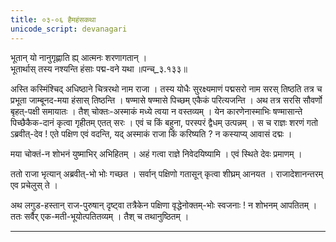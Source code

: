 ```yaml
---
title: ०३-०६ हैमहंसकथा
unicode_script: devanagari
---
```

भूतान् यो नानुगृह्णाति ह्य् आत्मनः शरणागतान् ।  
भूतार्थास् तस्य नश्यन्ति हंसाः पद्म-वने यथा ॥पन्च्_३.१३३॥  

अस्ति कस्मिंश्चिद् अधिष्ठाने चित्ररथो नाम राजा । तस्य योधैः सुरक्ष्यमाणं पद्मसरो नाम सरस् तिष्ठति तत्र च प्रभूता जाम्बूनद-मया हंसास् तिष्ठन्ति । षण्मासे षण्मासे पिच्छम् एकैकं परित्यजन्ति । अथ तत्र सरसि सौवर्णो बृहत्-पक्षी समायातः । तैश् चोक्तः-अस्माकं मध्ये त्वया न वस्तव्यम् । येन कारणेनास्माभिः षण्मासान्ते पिच्छैकैक-दानं कृत्वा गृहीतम् एतत् सरः । एवं च किं बहुना, परस्परं द्वैधम् उत्पन्नम् । स च राज्ञः शरणं गतो ऽब्रवीत्-देव ! एते पक्षिण एवं वदन्ति, यद् अस्माकं राजा किं करिष्यति ? न कस्याप्य् आवासं दद्मः ।  

मया चोक्तं-न शोभनं युष्माभिर् अभिहितम् । अहं गत्वा राज्ञे निवेदयिष्यामि । एवं स्थिते देवः प्रमाणम् ।  

ततो राजा भृत्यान् अब्रवीत्-भो भोः गच्छत । सर्वान् पक्षिणो गतासून् कृत्वा शीघ्रम् आनयत । राजादेशानन्तरम् एव प्रचेलुस् ते ।  

अथ लगुड-हस्तान् राज-पुरुषान् दृष्ट्वा तत्रैकेन पक्षिणा वृद्धेनोक्तम्-भोः स्वजनाः ! न शोभनम् आपतितम् । ततः सर्वैर् एक-मती-भूयोत्पतितव्यम् । तैश् च तथानुष्ठितम् ।  


***********************************************************************
